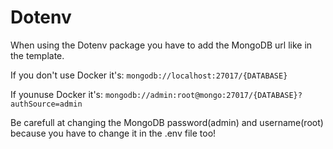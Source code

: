# Dotenv
When using the Dotenv package you have to add the MongoDB url like in the template.

If you don't use Docker it's: ```mongodb://localhost:27017/{DATABASE}```

If younuse Docker it's: ```mongodb://admin:root@mongo:27017/{DATABASE}?authSource=admin```

Be carefull at changing the MongoDB password(admin) and username(root) because you have to change it in the .env file too!